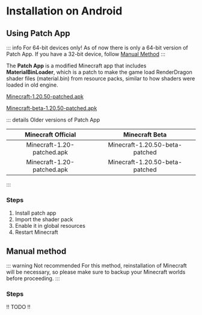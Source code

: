 
# Installation on Android

## Using Patch App

::: info For 64-bit devices only!
As of now there is only a 64-bit version of Patch App. If you have a 32-bit device, follow [Manual Method](#manual-method)
:::

The **Patch App** is a modified Minecraft app that includes **MaterialBinLoader**, which is a patch to make the game load RenderDragon shader files (material.bin) from resource packs, similar to how shaders were loaded in old engine. 


[Minecraft-1.20.50-patched.apk]()

[Minecraft-beta-1.20.50-patched.apk]()


::: details Older versions of Patch App


| Minecraft Official      |      Minecraft Beta     |
| :------: | :------: |
| Minecraft-1.20-patched.apk      | Minecraft-1.20.50-beta-patched |
| Minecraft-1.20-patched.apk      | Minecraft-1.20.50-beta-patched |
:::

### Steps 

1. Install patch app
2. Import the shader pack
3. Enable it in global resources
4. Restart Minecraft


## Manual method

::: warning Not recommended
For this method, reinstallation of Minecraft will be necessary, so please make sure to backup your Minecraft worlds before proceeding.
:::

### Steps
!! TODO !!
